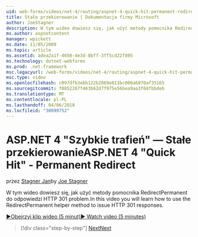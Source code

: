 ```yaml
---
uid: web-forms/videos/net-4/routing/aspnet-4-quick-hit-permanent-redirect
title: Stałe przekierowanie | Dokumentacja firmy Microsoft
author: JoeStagner
description: W tym wideo dowiesz się, jak użyć metody pomocnika RedirectPermanent do odpowiedzi HTTP 301 problem.
ms.author: aspnetcontent
manager: wpickett
ms.date: 11/05/2009
ms.topic: article
ms.assetid: adea2a1f-4650-4e3d-8bff-3ff5cd22f895
ms.technology: dotnet-webforms
ms.prod: .net-framework
msc.legacyurl: /web-forms/videos/net-4/routing/aspnet-4-quick-hit-permanent-redirect
msc.type: video
ms.openlocfilehash: c097dfb3ebb122b2069e011bc000a6870af35165
ms.sourcegitcommit: f8852267f463b62d7f975e56bea9aa3f68fbbdeb
ms.translationtype: MT
ms.contentlocale: pl-PL
ms.lasthandoff: 04/06/2018
ms.locfileid: "30899752"
---
```

<a name="aspnet-4-quick-hit---permanent-redirect"></a><span data-ttu-id="08e26-103">ASP.NET 4 "Szybkie trafień" — Stałe przekierowanie</span><span class="sxs-lookup"><span data-stu-id="08e26-103">ASP.NET 4 "Quick Hit" - Permanent Redirect</span></span>
====================
<span data-ttu-id="08e26-104">przez [Stagner Jan](https://github.com/JoeStagner)</span><span class="sxs-lookup"><span data-stu-id="08e26-104">by [Joe Stagner](https://github.com/JoeStagner)</span></span>

<span data-ttu-id="08e26-105">W tym wideo dowiesz się, jak użyć metody pomocnika RedirectPermanent do odpowiedzi HTTP 301 problem.</span><span class="sxs-lookup"><span data-stu-id="08e26-105">In this video you will learn how to use the RedirectPermanent helper method to issue HTTP 301 responses.</span></span> 

[<span data-ttu-id="08e26-106">&#9654;Obejrzyj klip wideo (5 minut)</span><span class="sxs-lookup"><span data-stu-id="08e26-106">&#9654; Watch video (5 minutes)</span></span>](https://channel9.msdn.com/Blogs/ASP-NET-Site-Videos/aspnet-4-quick-hit-permanent-redirect)

> [!div class="step-by-step"]
> [<span data-ttu-id="08e26-107">Next</span><span class="sxs-lookup"><span data-stu-id="08e26-107">Next</span></span>](aspnet-4-quick-hit-imperative-webforms-routing.md)
